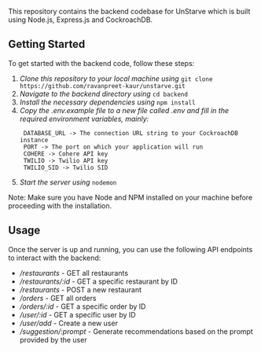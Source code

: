 
This repository contains the backend codebase for UnStarve which is built using Node.js, Express.js and CockroachDB.

## Getting Started

To get started with the backend code, follow these steps:

1. *Clone this repository to your local machine using* ``` git clone https://github.com/ravanpreet-kaur/unstarve.git ```
2. *Navigate to the backend directory using* ```cd backend ```
3. *Install the necessary dependencies using* ```npm install```
4. *Copy the .env.example file to a new file called .env and fill in the required environment variables, mainly:*
    ```
     DATABASE_URL -> The connection URL string to your CockroachDB instance 
     PORT -> The port on which your application will run
     COHERE -> Cohere API key
     TWILIO -> Twilio API key
     TWILIO_SID -> Twilio SID
    ```
5. *Start the server using* ```nodemon```


Note: Make sure you have Node and NPM installed on your machine before proceeding with the installation.

## Usage
Once the server is up and running, you can use the following API endpoints to interact with the backend:

* */restaurants* - GET all restaurants
* */restaurants/:id* - GET a specific restaurant by ID
* */restaurants* - POST a new restaurant
* */orders* - GET all orders
* */orders/:id* - GET a specific order by ID
* */user/:id* - GET a specific user by ID
* */user/add* - Create a new user 
* */suggestion/:prompt* - Generate recommendations based on the prompt provided by the user




